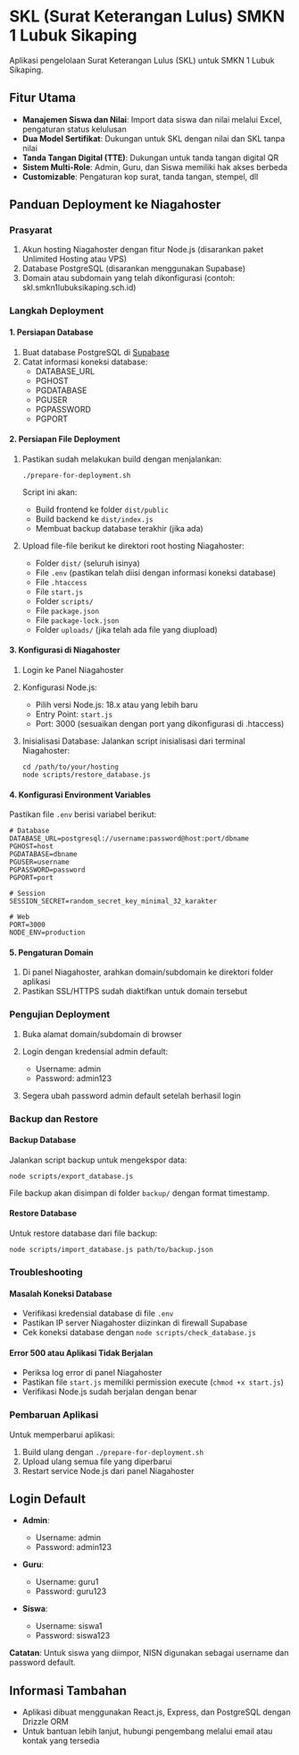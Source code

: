 # SKL (Surat Keterangan Lulus) SMKN 1 Lubuk Sikaping

Aplikasi pengelolaan Surat Keterangan Lulus (SKL) untuk SMKN 1 Lubuk Sikaping.

## Fitur Utama

- **Manajemen Siswa dan Nilai**: Import data siswa dan nilai melalui Excel, pengaturan status kelulusan
- **Dua Model Sertifikat**: Dukungan untuk SKL dengan nilai dan SKL tanpa nilai
- **Tanda Tangan Digital (TTE)**: Dukungan untuk tanda tangan digital QR
- **Sistem Multi-Role**: Admin, Guru, dan Siswa memiliki hak akses berbeda
- **Customizable**: Pengaturan kop surat, tanda tangan, stempel, dll

## Panduan Deployment ke Niagahoster

### Prasyarat

1. Akun hosting Niagahoster dengan fitur Node.js (disarankan paket Unlimited Hosting atau VPS)
2. Database PostgreSQL (disarankan menggunakan Supabase)
3. Domain atau subdomain yang telah dikonfigurasi (contoh: skl.smkn1lubuksikaping.sch.id)

### Langkah Deployment

#### 1. Persiapan Database

1. Buat database PostgreSQL di [Supabase](https://supabase.com)
2. Catat informasi koneksi database:
   - DATABASE_URL
   - PGHOST
   - PGDATABASE
   - PGUSER
   - PGPASSWORD
   - PGPORT

#### 2. Persiapan File Deployment

1. Pastikan sudah melakukan build dengan menjalankan:
   ```
   ./prepare-for-deployment.sh
   ```
   Script ini akan:
   - Build frontend ke folder `dist/public`
   - Build backend ke `dist/index.js`
   - Membuat backup database terakhir (jika ada)

2. Upload file-file berikut ke direktori root hosting Niagahoster:
   - Folder `dist/` (seluruh isinya)
   - File `.env` (pastikan telah diisi dengan informasi koneksi database)
   - File `.htaccess`
   - File `start.js`
   - Folder `scripts/`
   - File `package.json`
   - File `package-lock.json`
   - Folder `uploads/` (jika telah ada file yang diupload)

#### 3. Konfigurasi di Niagahoster

1. Login ke Panel Niagahoster
2. Konfigurasi Node.js:
   - Pilih versi Node.js: 18.x atau yang lebih baru
   - Entry Point: `start.js`
   - Port: 3000 (sesuaikan dengan port yang dikonfigurasi di .htaccess)

3. Inisialisasi Database:
   Jalankan script inisialisasi dari terminal Niagahoster:
   ```
   cd /path/to/your/hosting
   node scripts/restore_database.js
   ```

#### 4. Konfigurasi Environment Variables

Pastikan file `.env` berisi variabel berikut:
```
# Database
DATABASE_URL=postgresql://username:password@host:port/dbname
PGHOST=host
PGDATABASE=dbname
PGUSER=username
PGPASSWORD=password
PGPORT=port

# Session
SESSION_SECRET=random_secret_key_minimal_32_karakter

# Web
PORT=3000
NODE_ENV=production
```

#### 5. Pengaturan Domain

1. Di panel Niagahoster, arahkan domain/subdomain ke direktori folder aplikasi
2. Pastikan SSL/HTTPS sudah diaktifkan untuk domain tersebut

### Pengujian Deployment

1. Buka alamat domain/subdomain di browser
2. Login dengan kredensial admin default:
   - Username: admin
   - Password: admin123

3. Segera ubah password admin default setelah berhasil login

### Backup dan Restore

#### Backup Database

Jalankan script backup untuk mengekspor data:
```
node scripts/export_database.js
```
File backup akan disimpan di folder `backup/` dengan format timestamp.

#### Restore Database

Untuk restore database dari file backup:
```
node scripts/import_database.js path/to/backup.json
```

### Troubleshooting

#### Masalah Koneksi Database
- Verifikasi kredensial database di file `.env`
- Pastikan IP server Niagahoster diizinkan di firewall Supabase
- Cek koneksi database dengan `node scripts/check_database.js`

#### Error 500 atau Aplikasi Tidak Berjalan
- Periksa log error di panel Niagahoster
- Pastikan file `start.js` memiliki permission execute (`chmod +x start.js`)
- Verifikasi Node.js sudah berjalan dengan benar

### Pembaruan Aplikasi

Untuk memperbarui aplikasi:
1. Build ulang dengan `./prepare-for-deployment.sh`
2. Upload ulang semua file yang diperbarui
3. Restart service Node.js dari panel Niagahoster

## Login Default

- **Admin**:
  - Username: admin
  - Password: admin123

- **Guru**:
  - Username: guru1
  - Password: guru123

- **Siswa**:
  - Username: siswa1
  - Password: siswa123

**Catatan**: Untuk siswa yang diimpor, NISN digunakan sebagai username dan password default.

## Informasi Tambahan

- Aplikasi dibuat menggunakan React.js, Express, dan PostgreSQL dengan Drizzle ORM
- Untuk bantuan lebih lanjut, hubungi pengembang melalui email atau kontak yang tersedia